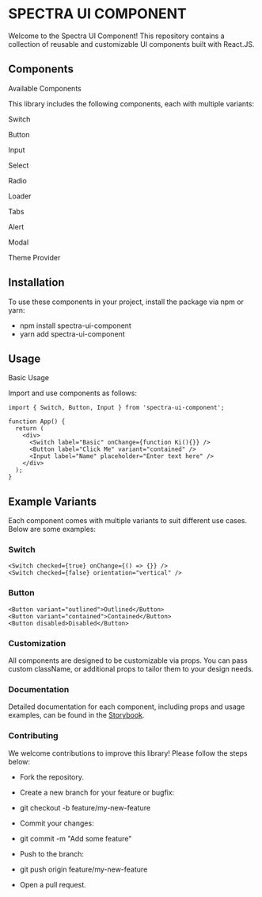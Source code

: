 # SPECTRA UI COMPONENT

Welcome to the Spectra UI Component! This repository contains a collection of reusable and customizable UI components built with React.JS.

## Components

Available Components

This library includes the following components, each with multiple variants:

Switch

Button

Input

Select

Radio

Loader

Tabs

Alert

Modal

Theme Provider

## Installation

To use these components in your project, install the package via npm or yarn:

- npm install spectra-ui-component
- yarn add spectra-ui-component

## Usage

Basic Usage

Import and use components as follows:

```
import { Switch, Button, Input } from 'spectra-ui-component';

function App() {
  return (
    <div>
      <Switch label="Basic" onChange={function Ki(){}} />
      <Button label="Click Me" variant="contained" />
      <Input label="Name" placeholder="Enter text here" />
    </div>
  );
}
```

## Example Variants

Each component comes with multiple variants to suit different use cases. Below are some examples:

### Switch

```
<Switch checked={true} onChange={() => {}} />
<Switch checked={false} orientation="vertical" />
```

### Button
```
<Button variant="outlined">Outlined</Button>
<Button variant="contained">Contained</Button>
<Button disabled>Disabled</Button>
```


### Customization

All components are designed to be customizable via props. You can pass custom className, or additional props to tailor them to your design needs.

### Documentation

Detailed documentation for each component, including props and usage examples, can be found in the [Storybook](https://6783b43722481f8a2d6e8c29-beeqllisbe.chromatic.com/).

### Contributing

We welcome contributions to improve this library! Please follow the steps below:

* Fork the repository.

* Create a new branch for your feature or bugfix:

* git checkout -b feature/my-new-feature

* Commit your changes:

* git commit -m "Add some feature"

* Push to the branch:

* git push origin feature/my-new-feature

* Open a pull request.
